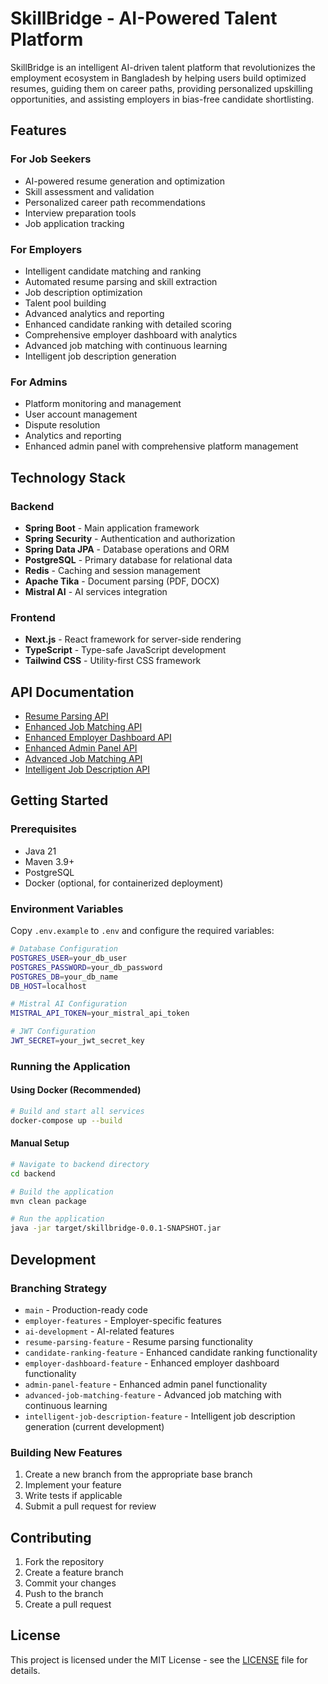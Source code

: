 # SkillBridge - AI-Powered Talent Platform

SkillBridge is an intelligent AI-driven talent platform that revolutionizes the employment ecosystem in Bangladesh by helping users build optimized resumes, guiding them on career paths, providing personalized upskilling opportunities, and assisting employers in bias-free candidate shortlisting.

## Features

### For Job Seekers
- AI-powered resume generation and optimization
- Skill assessment and validation
- Personalized career path recommendations
- Interview preparation tools
- Job application tracking

### For Employers
- Intelligent candidate matching and ranking
- Automated resume parsing and skill extraction
- Job description optimization
- Talent pool building
- Advanced analytics and reporting
- Enhanced candidate ranking with detailed scoring
- Comprehensive employer dashboard with analytics
- Advanced job matching with continuous learning
- Intelligent job description generation

### For Admins
- Platform monitoring and management
- User account management
- Dispute resolution
- Analytics and reporting
- Enhanced admin panel with comprehensive platform management

## Technology Stack

### Backend
- **Spring Boot** - Main application framework
- **Spring Security** - Authentication and authorization
- **Spring Data JPA** - Database operations and ORM
- **PostgreSQL** - Primary database for relational data
- **Redis** - Caching and session management
- **Apache Tika** - Document parsing (PDF, DOCX)
- **Mistral AI** - AI services integration

### Frontend
- **Next.js** - React framework for server-side rendering
- **TypeScript** - Type-safe JavaScript development
- **Tailwind CSS** - Utility-first CSS framework

## API Documentation

- [Resume Parsing API](backend/src/main/resources/docs/resume-parsing-api.md)
- [Enhanced Job Matching API](backend/src/main/resources/docs/enhanced-job-matching-api.md)
- [Enhanced Employer Dashboard API](backend/src/main/resources/docs/enhanced-employer-dashboard-api.md)
- [Enhanced Admin Panel API](backend/src/main/resources/docs/enhanced-admin-panel-api.md)
- [Advanced Job Matching API](backend/src/main/resources/docs/advanced-job-matching-api.md)
- [Intelligent Job Description API](backend/src/main/resources/docs/intelligent-job-description-api.md)

## Getting Started

### Prerequisites
- Java 21
- Maven 3.9+
- PostgreSQL
- Docker (optional, for containerized deployment)

### Environment Variables
Copy `.env.example` to `.env` and configure the required variables:

```bash
# Database Configuration
POSTGRES_USER=your_db_user
POSTGRES_PASSWORD=your_db_password
POSTGRES_DB=your_db_name
DB_HOST=localhost

# Mistral AI Configuration
MISTRAL_API_TOKEN=your_mistral_api_token

# JWT Configuration
JWT_SECRET=your_jwt_secret_key
```

### Running the Application

#### Using Docker (Recommended)
```bash
# Build and start all services
docker-compose up --build
```

#### Manual Setup
```bash
# Navigate to backend directory
cd backend

# Build the application
mvn clean package

# Run the application
java -jar target/skillbridge-0.0.1-SNAPSHOT.jar
```

## Development

### Branching Strategy
- `main` - Production-ready code
- `employer-features` - Employer-specific features
- `ai-development` - AI-related features
- `resume-parsing-feature` - Resume parsing functionality
- `candidate-ranking-feature` - Enhanced candidate ranking functionality
- `employer-dashboard-feature` - Enhanced employer dashboard functionality
- `admin-panel-feature` - Enhanced admin panel functionality
- `advanced-job-matching-feature` - Advanced job matching with continuous learning
- `intelligent-job-description-feature` - Intelligent job description generation (current development)

### Building New Features
1. Create a new branch from the appropriate base branch
2. Implement your feature
3. Write tests if applicable
4. Submit a pull request for review

## Contributing
1. Fork the repository
2. Create a feature branch
3. Commit your changes
4. Push to the branch
5. Create a pull request

## License
This project is licensed under the MIT License - see the [LICENSE](LICENSE) file for details.
